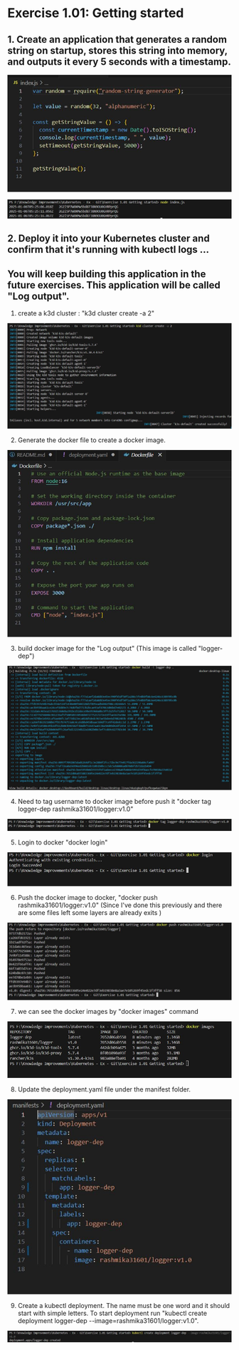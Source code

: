 # Exercise 1.01: Getting started

## 1. Create an application that generates a random string on startup, stores this string into memory, and outputs it every 5 seconds with a timestamp.

![](Images/img1.JPG)

![](Images/img2.JPG)

## 2. Deploy it into your Kubernetes cluster and confirm that it's running with kubectl logs ...

## You will keep building this application in the future exercises. This application will be called "Log output".

1. create a k3d cluster : "k3d cluster create -a 2"

![](Images/img3.JPG)

2. Generate the docker file to create a docker image.

![](Images/img4.JPG)

3. build docker image for the "Log output" (This image is called "logger-dep")

![](Images/img5.JPG)

4. Need to tag username to docker image before push it "docker tag logger-dep rashmika31601/logger:v1.0"

![](Images/img6.JPG)

5. Login to docker "docker login"

![](Images/img7.JPG)

6. Push the docker image to docker, "docker push rashmika31601/logger:v1.0" (Since I've done this previously and there are some files left some layers are already exits )

![](Images/img8.JPG)

7. we can see the docker images by "docker images" command

![](Images/img9.JPG)

8. Update the deployment.yaml file under the manifest folder.

![](Images/img10.JPG)

9. Create a kubectl deployment. The name must be one word and it should start with simple letters. To start deployment run "kubectl create deployment logger-dep --image=rashmika31601/logger:v1.0".

![](Images/img11.JPG)
